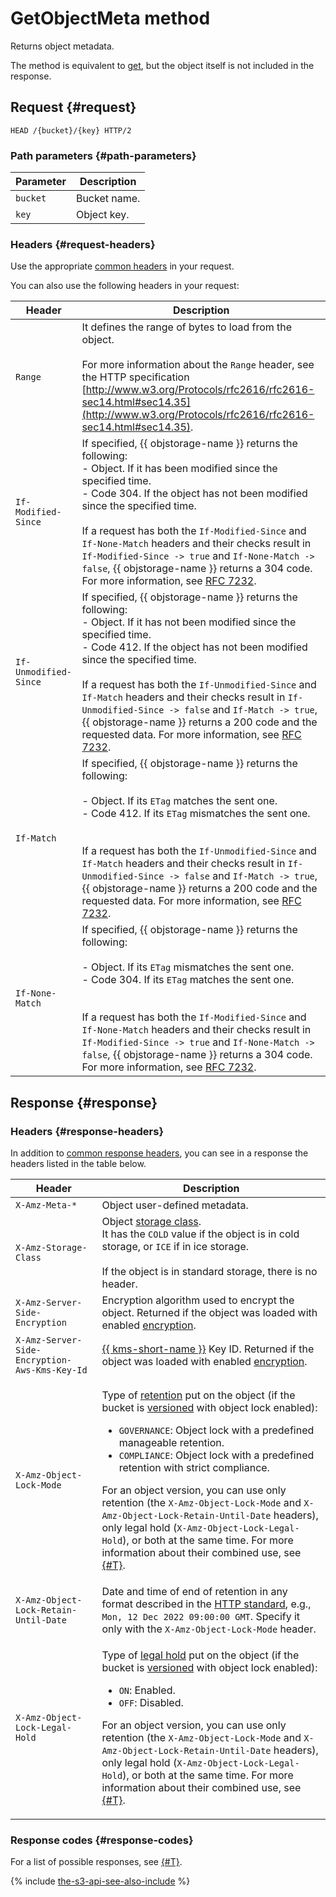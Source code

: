 # GetObjectMeta method

Returns object metadata.

The method is equivalent to [get](get.md), but the object itself is not included in the response.

## Request {#request}

```http
HEAD /{bucket}/{key} HTTP/2
```

### Path parameters {#path-parameters}

Parameter | Description
----- | -----
`bucket` | Bucket name.
`key` | Object key.


### Headers {#request-headers}

Use the appropriate [common headers](../common-request-headers.md) in your request.

You can also use the following headers in your request:

Header | Description
----- | -----
`Range` | It defines the range of bytes to load from the object.<br/><br/>For more information about the `Range` header, see the HTTP specification [http://www.w3.org/Protocols/rfc2616/rfc2616-sec14.html#sec14.35](http://www.w3.org/Protocols/rfc2616/rfc2616-sec14.html#sec14.35).
`If-Modified-Since` | If specified, {{ objstorage-name }} returns the following:<br/>- Object. If it has been modified since the specified time.<br/>- Code 304. If the object has not been modified since the specified time.<br/><br/>If a request has both the `If-Modified-Since` and `If-None-Match` headers and their checks result in `If-Modified-Since -> true` and `If-None-Match -> false`, {{ objstorage-name }} returns a 304 code. For more information, see [RFC 7232](https://tools.ietf.org/html/rfc7232).
`If-Unmodified-Since` | If specified, {{ objstorage-name }} returns the following:<br/>- Object. If it has not been modified since the specified time.<br/>- Code 412. If the object has not been modified since the specified time.<br/><br/>If a request has both the `If-Unmodified-Since` and `If-Match` headers and their checks result in `If-Unmodified-Since -> false` and `If-Match -> true`, {{ objstorage-name }} returns a 200 code and the requested data. For more information, see [RFC 7232](https://tools.ietf.org/html/rfc7232).
`If-Match` | If specified, {{ objstorage-name }} returns the following:<br/><br/>- Object. If its `ETag` matches the sent one.<br/>- Code 412. If its `ETag` mismatches the sent one.<br/><br/><br/>If a request has both the `If-Unmodified-Since` and `If-Match` headers and their checks result in `If-Unmodified-Since -> false` and `If-Match -> true`, {{ objstorage-name }} returns a 200 code and the requested data. For more information, see [RFC 7232](https://tools.ietf.org/html/rfc7232).
`If-None-Match` | If specified, {{ objstorage-name }} returns the following:<br/><br/>- Object. If its `ETag` mismatches the sent one.<br/>- Code 304. If its `ETag` matches the sent one.<br/><br/><br/>If a request has both the `If-Modified-Since` and `If-None-Match` headers and their checks result in `If-Modified-Since -> true` and `If-None-Match -> false`, {{ objstorage-name }} returns a 304 code. For more information, see [RFC 7232](https://tools.ietf.org/html/rfc7232).

## Response {#response}

### Headers {#response-headers}

In addition to [common response headers](../common-response-headers.md), you can see in a response the headers listed in the table below.


Header | Description
----- | -----
`X-Amz-Meta-*` | Object user-defined metadata.
`X-Amz-Storage-Class` | Object [storage class](../../../concepts/storage-class.md).<br/>It has the `COLD` value if the object is in cold storage, or `ICE` if in ice storage.<br/><br/>If the object is in standard storage, there is no header.
`X-Amz-Server-Side-Encryption` | Encryption algorithm used to encrypt the object. Returned if the object was loaded with enabled [encryption](../../../operations/buckets/encrypt.md).
`X-Amz-Server-Side-Encryption-Aws-Kms-Key-Id` | [{{ kms-short-name }}](../../../../kms/concepts/key.md) Key ID. Returned if the object was loaded with enabled [encryption](../../../operations/buckets/encrypt.md).
`X-Amz-Object-Lock-Mode` | <p>Type of [retention](../../../concepts/object-lock.md) put on the object (if the bucket is [versioned](../../../concepts/versioning.md) with object lock enabled):</p><ul><li>`GOVERNANCE`: Object lock with a predefined manageable retention.</li><li>`COMPLIANCE`: Object lock with a predefined retention with strict compliance.</li></ul><p>For an object version, you can use only retention (the `X-Amz-Object-Lock-Mode` and `X-Amz-Object-Lock-Retain-Until-Date` headers), only legal hold (`X-Amz-Object-Lock-Legal-Hold`), or both at the same time. For more information about their combined use, see [{#T}](../../../concepts/object-lock.md#types).</p>
`X-Amz-Object-Lock-Retain-Until-Date` | Date and time of end of retention in any format described in the [HTTP standard](https://www.rfc-editor.org/rfc/rfc9110#name-date-time-formats), e.g., `Mon, 12 Dec 2022 09:00:00 GMT`. Specify it only with the `X-Amz-Object-Lock-Mode` header.
`X-Amz-Object-Lock-Legal-Hold` | <p>Type of [legal hold](../../../concepts/object-lock.md) put on the object (if the bucket is [versioned](../../../concepts/versioning.md) with object lock enabled):</p><ul><li>`ON`: Enabled.</li><li>`OFF`: Disabled.</li></ul><p>For an object version, you can use only retention (the `X-Amz-Object-Lock-Mode` and `X-Amz-Object-Lock-Retain-Until-Date` headers), only legal hold (`X-Amz-Object-Lock-Legal-Hold`), or both at the same time. For more information about their combined use, see [{#T}](../../../concepts/object-lock.md#types).</p>


### Response codes {#response-codes}

For a list of possible responses, see [{#T}](../response-codes.md).

{% include [the-s3-api-see-also-include](../../../../_includes/storage/the-s3-api-see-also-include.md) %}